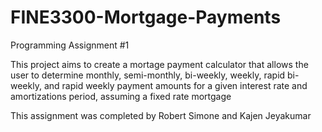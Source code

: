 # FINE3300-Mortgage-Payments
Programming Assignment #1

This project aims to create a mortage payment calculator that allows the user to determine monthly, semi-monthly, bi-weekly, weekly, 
rapid bi-weekly, and rapid weekly payment amounts for a given interest rate and amortizations period, assuming a fixed rate mortgage 

This assignment was completed by Robert Simone and Kajen Jeyakumar